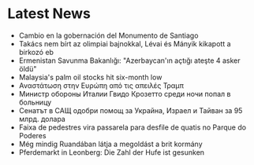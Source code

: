 # Latest News
-  Cambio en la gobernación del Monumento de Santiago
-  Takács nem bírt az olimpiai bajnokkal, Lévai és Mányik kikapott a birkozó eb
-  Ermenistan Savunma Bakanlığı: "Azerbaycan'ın açtığı ateşte 4 asker öldü"
-  Malaysia's palm oil stocks hit six-month low
-  Αναστάτωση στην Ευρώπη από τις απειλές Τραμπ
-  Министр обороны Италии Гвидо Крозетто среди ночи попал в больницу
-  Сенатът в САЩ одобри помощ за Украйна, Израел и Тайван за 95 млрд. долара
-  Faixa de pedestres vira passarela para desfile de quatis no Parque do Poderes
-  Még mindig Ruandában látja a megoldást a brit kormány
-  Pferdemarkt in Leonberg: Die Zahl der Hufe ist gesunken
